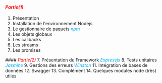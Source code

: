 #### <em style="color: red">Partie(1)</em>
1. Présentation
2. Installation de l'environnement Nodejs
3. Le gestionnaire de paquets <em style="color: #01B0F0">npm</em>
4. Les objets globaux
5. Les callbacks 
6. Les streams
7. Les promises


<nsh>
#### <em style="color: red">Partie(2)</em>
7. Présentation du Framework <em style="color: #01B0F0">Expressjs</em>
8. Tests unitaires <em style="color: #01B0F0">Jasmine</em>
9. Gestions des erreurs <em style="color: #01B0F0">Winston</em>
11. Intégration de bases de données
12. Swagger
13. Complément
14. Quelques modules node (très) utiles